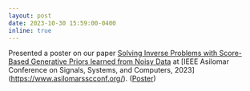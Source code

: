 ```yaml
---
layout: post
date: 2023-10-30 15:59:00-0400
inline: true
---
```


Presented a poster on our paper [Solving Inverse Problems with Score-Based Generative Priors learned from Noisy Data](https://arxiv.org/abs/2305.01166) at [IEEE Asilomar Conference on Signals, Systems, and Computers, 2023] (https://www.asilomarsscconf.org/). ([Poster](https://asad-aali.github.io/assets/pdf/poster_sure_score.pdf))